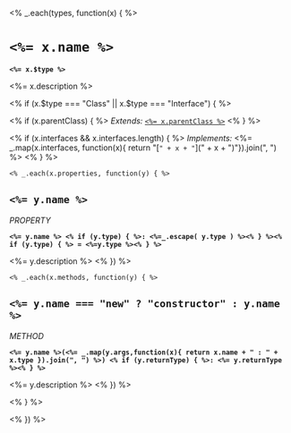 <% _.each(types, function(x) { %>
# `<%= x.name %>` 
**`<%= x.$type %>`**

<%= x.description %>

<% if (x.$type === "Class" || x.$type === "Interface") { %>

<% if (x.parentClass) { %>
*Extends:* [`<%= x.parentClass %>`]( <%= x.parentClass %>)
<% } %>

<% if (x.interfaces && x.interfaces.length) { %>
*Implements:* <%= _.map(x.interfaces, function(x){ return "[`" + x + "`](" + x + ")"}).join(", ") %>
<% } %>

    <% _.each(x.properties, function(y) { %>
## `<%= y.name %>`
*PROPERTY*

**`<%= y.name %> <% if (y.type) { %>: <%=_.escape( y.type ) %><% } %><% if (y.type) { %> = <%=y.type %><% } %>`**

<%= y.description %>
    <% }) %>

    <% _.each(x.methods, function(y) { %>
## `<%= y.name === "new" ? "constructor" : y.name %>`
*METHOD*

**`<%= y.name %>(<%= _.map(y.args,function(x){ return x.name + " : " + x.type }).join(", ") %>) <% if (y.returnType) { %>: <%= y.returnType %><% } %>`**

<%= y.description %>
    <% }) %>
   
<% } %>

<% }) %>
